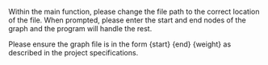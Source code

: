 Within the main function, please change the file path to the correct location of the file. 
When prompted, please enter the start and end nodes of the graph and the program will handle the rest.

Please ensure the graph file is in the form {start} {end} {weight} as described in the project specifications.
